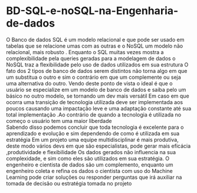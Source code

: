 # BD-SQL-e-noSQL-na-Engenharia-de-dados

O Banco de dados SQL é um modelo relacional e que pode ser usado em tabelas  que se relacione umas com as outras e o NoSQL um modelo não relacional, mais robusto . Enquanto o SQL muitas vezes mostra a complexibilidade pela queries geradas para a modelagem de dados o NoSQL traz a flexibilidade pelo uso de dados utilizados em sua estrutura 
O fato dos 2 tipos de banco de dados serem distintos não torna algo em que um substitua o outro e sim o contrário em que um complemente ou seja uma alternativa do outro. Vendo deste ponto de vista o ideal é que o usuário se especialize em um modelo de banco de dados e saiba pelo um básico no outro modelo, se tornando um dev mais versátil
Em caso em que ocorra uma transição de tecnologia utilizada deve ser implementada aos poucos causando uma impactação leve e uma adaptação constante até sua total implementação .Ao contrário de quando a tecnologia é utilizada no começo o usuário tem uma maior liberdade  
Sabendo disso podemos concluir que toda tecnologia é excelente para o aprendizado e evolução e sim dependendo de como é utilizada em sua estratégia 
Em um projeto uma equipe multidisciplinar é mais produtiva, deste modo vários devs em que são especialistas, pode gerar mais eficácia ,produtividade e flexibilidade
Os dados gerados não influencia na sua complexidade, e  sim como eles são utilizados em sua estratégia. O engenheiro e cientista de dados são um complemento, enquanto um engenheiro coleta e refina os dados o cientista com uso do Machine Learning pode criar soluções ou responder perguntas que irá auxiliar na tomada de decisão ou estratégia tomada no projeto 

